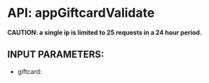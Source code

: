 # API: appGiftcardValidate




**CAUTION: a single ip is limited to 25 requests in a 24 hour period.**

## INPUT PARAMETERS: ##
  * giftcard: 

